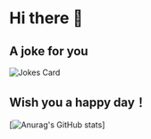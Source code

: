 # Hi there 👋

## A joke for you
![Jokes Card](https://readme-jokes.vercel.app/api?hideBorder&theme=graywhite&bgColor=%23000000&qColor=%23008000&aColor=%23008000)
## Wish you a happy day！

[![Anurag's GitHub stats](https://github-readme-stats.vercel.app/api?username=FeiyuChe&show_icons=true&theme=transparent)]
<!--
**FeiyuChe/FeiyuChe** is a ✨ _special_ ✨ repository because its `README.md` (this file) appears on your GitHub profile.

Here are some ideas to get you started:

- 🔭 I’m currently working on ...
- 🌱 I’m currently learning ...
- 👯 I’m looking to collaborate on ...
- 🤔 I’m looking for help with ...
- 💬 Ask me about ...
- 📫 How to reach me: ...
- 😄 Pronouns: ...
- ⚡ Fun fact: ...
-->
